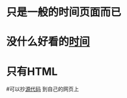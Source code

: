 # 只是一般的时间页面而已

# 没什么好看的[时间](https://laomao1104.github.io/time/index.html)
# 只有HTML
#可以抄[源代码](https://github.com/Laomao1104/time/blob/main/index.html)
到自己的网页上
